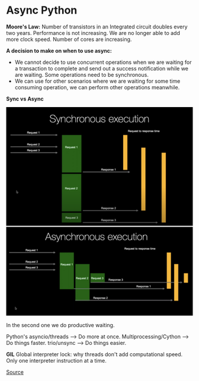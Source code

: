 # Async Python

**Moore's Law:** Number of transistors in an Integrated circuit doubles every two years. Performance is not increasing. We are no longer able to add more clock speed. Number of cores are increasing.

**A decision to make on when to use async:**
- We cannot decide to use concurrent operations when we are waiting for a transaction to complete and send out a success notification while we are waiting. Some operations need to be synchronous.
- We can use for other scenarios where we are waiting for some time consuming operation, we can perform other operations meanwhile.

**Sync vs Async**

<img src="images/sync1.png">
<img src="images/async1.png">

In the second one we do productive waiting.

Python's asyncio/threads --> Do more at once.
Multiprocessing/Cython --> Do things faster.
trio/unsync --> Do things easier.

**GIL**
Global interpreter lock: why threads don't add computational speed. Only one interpreter instruction at a time.

[Source](https://github.com/mikeckennedy/async-await-jetbrains-webcast/tree/master)